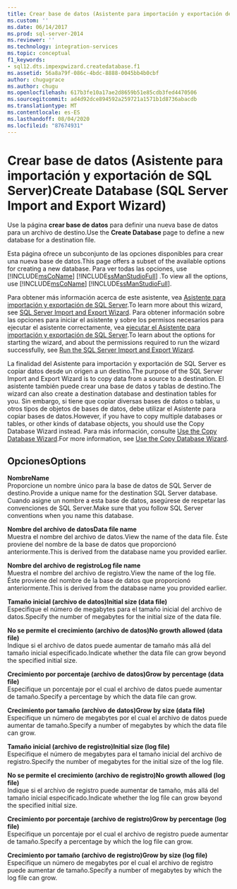 ```yaml
---
title: Crear base de datos (Asistente para importación y exportación de SQL Server) | Microsoft Docs
ms.custom: ''
ms.date: 06/14/2017
ms.prod: sql-server-2014
ms.reviewer: ''
ms.technology: integration-services
ms.topic: conceptual
f1_keywords:
- sql12.dts.impexpwizard.createdatabase.f1
ms.assetid: 56a8a79f-086c-4bdc-8888-0045bb4b0cbf
author: chugugrace
ms.author: chugu
ms.openlocfilehash: 617b3fe10a17ae2d8659b51e85cdb3fed4470506
ms.sourcegitcommit: ad4d92dce894592a259721a1571b1d8736abacdb
ms.translationtype: MT
ms.contentlocale: es-ES
ms.lasthandoff: 08/04/2020
ms.locfileid: "87674931"
---
```

# <a name="create-database-sql-server-import-and-export-wizard"></a><span data-ttu-id="4e225-102">Crear base de datos (Asistente para importación y exportación de SQL Server)</span><span class="sxs-lookup"><span data-stu-id="4e225-102">Create Database (SQL Server Import and Export Wizard)</span></span>
  <span data-ttu-id="4e225-103">Use la página **crear base de datos** para definir una nueva base de datos para un archivo de destino.</span><span class="sxs-lookup"><span data-stu-id="4e225-103">Use the **Create Database** page to define a new database for a destination file.</span></span>  
  
 <span data-ttu-id="4e225-104">Esta página ofrece un subconjunto de las opciones disponibles para crear una nueva base de datos.</span><span class="sxs-lookup"><span data-stu-id="4e225-104">This page offers a subset of the available options for creating a new database.</span></span> <span data-ttu-id="4e225-105">Para ver todas las opciones, use [!INCLUDE[msCoName](../../includes/msconame-md.md)] [!INCLUDE[ssManStudioFull](../../includes/ssmanstudiofull-md.md)] .</span><span class="sxs-lookup"><span data-stu-id="4e225-105">To view all the options, use [!INCLUDE[msCoName](../../includes/msconame-md.md)] [!INCLUDE[ssManStudioFull](../../includes/ssmanstudiofull-md.md)].</span></span>  
  
 <span data-ttu-id="4e225-106">Para obtener más información acerca de este asistente, vea [Asistente para importación y exportación de SQL Server](import-and-export-data-with-the-sql-server-import-and-export-wizard.md).</span><span class="sxs-lookup"><span data-stu-id="4e225-106">To learn more about this wizard, see [SQL Server Import and Export Wizard](import-and-export-data-with-the-sql-server-import-and-export-wizard.md).</span></span> <span data-ttu-id="4e225-107">Para obtener información sobre las opciones para iniciar el asistente y sobre los permisos necesarios para ejecutar el asistente correctamente, vea [ejecutar el Asistente para importación y exportación de SQL Server](start-the-sql-server-import-and-export-wizard.md).</span><span class="sxs-lookup"><span data-stu-id="4e225-107">To learn about the options for starting the wizard, and about the permissions required to run the wizard successfully, see [Run the SQL Server Import and Export Wizard](start-the-sql-server-import-and-export-wizard.md).</span></span>  
  
 <span data-ttu-id="4e225-108">La finalidad del Asistente para importación y exportación de SQL Server es copiar datos desde un origen a un destino.</span><span class="sxs-lookup"><span data-stu-id="4e225-108">The purpose of the SQL Server Import and Export Wizard is to copy data from a source to a destination.</span></span> <span data-ttu-id="4e225-109">El asistente también puede crear una base de datos y tablas de destino.</span><span class="sxs-lookup"><span data-stu-id="4e225-109">The wizard can also create a destination database and destination tables for you.</span></span> <span data-ttu-id="4e225-110">Sin embargo, si tiene que copiar diversas bases de datos o tablas, u otros tipos de objetos de bases de datos, debe utilizar el Asistente para copiar bases de datos.</span><span class="sxs-lookup"><span data-stu-id="4e225-110">However, if you have to copy multiple databases or tables, or other kinds of database objects, you should use the Copy Database Wizard instead.</span></span> <span data-ttu-id="4e225-111">Para más información, consulte [Use the Copy Database Wizard](../../relational-databases/databases/use-the-copy-database-wizard.md).</span><span class="sxs-lookup"><span data-stu-id="4e225-111">For more information, see [Use the Copy Database Wizard](../../relational-databases/databases/use-the-copy-database-wizard.md).</span></span>  
  
## <a name="options"></a><span data-ttu-id="4e225-112">Opciones</span><span class="sxs-lookup"><span data-stu-id="4e225-112">Options</span></span>  
 <span data-ttu-id="4e225-113">**Nombre**</span><span class="sxs-lookup"><span data-stu-id="4e225-113">**Name**</span></span>  
 <span data-ttu-id="4e225-114">Proporcione un nombre único para la base de datos de SQL Server de destino.</span><span class="sxs-lookup"><span data-stu-id="4e225-114">Provide a unique name for the destination SQL Server database.</span></span> <span data-ttu-id="4e225-115">Cuando asigne un nombre a esta base de datos, asegúrese de respetar las convenciones de SQL Server.</span><span class="sxs-lookup"><span data-stu-id="4e225-115">Make sure that you follow SQL Server conventions when you name this database.</span></span>  
  
 <span data-ttu-id="4e225-116">**Nombre del archivo de datos**</span><span class="sxs-lookup"><span data-stu-id="4e225-116">**Data file name**</span></span>  
 <span data-ttu-id="4e225-117">Muestra el nombre del archivo de datos.</span><span class="sxs-lookup"><span data-stu-id="4e225-117">View the name of the data file.</span></span> <span data-ttu-id="4e225-118">Éste proviene del nombre de la base de datos que proporcionó anteriormente.</span><span class="sxs-lookup"><span data-stu-id="4e225-118">This is derived from the database name you provided earlier.</span></span>  
  
 <span data-ttu-id="4e225-119">**Nombre del archivo de registro**</span><span class="sxs-lookup"><span data-stu-id="4e225-119">**Log file name**</span></span>  
 <span data-ttu-id="4e225-120">Muestra el nombre del archivo de registro.</span><span class="sxs-lookup"><span data-stu-id="4e225-120">View the name of the log file.</span></span> <span data-ttu-id="4e225-121">Éste proviene del nombre de la base de datos que proporcionó anteriormente.</span><span class="sxs-lookup"><span data-stu-id="4e225-121">This is derived from the database name you provided earlier.</span></span>  
  
 <span data-ttu-id="4e225-122">**Tamaño inicial (archivo de datos)**</span><span class="sxs-lookup"><span data-stu-id="4e225-122">**Initial size (data file)**</span></span>  
 <span data-ttu-id="4e225-123">Especifique el número de megabytes para el tamaño inicial del archivo de datos.</span><span class="sxs-lookup"><span data-stu-id="4e225-123">Specify the number of megabytes for the initial size of the data file.</span></span>  
  
 <span data-ttu-id="4e225-124">**No se permite el crecimiento (archivo de datos)**</span><span class="sxs-lookup"><span data-stu-id="4e225-124">**No growth allowed (data file)**</span></span>  
 <span data-ttu-id="4e225-125">Indique si el archivo de datos puede aumentar de tamaño más allá del tamaño inicial especificado.</span><span class="sxs-lookup"><span data-stu-id="4e225-125">Indicate whether the data file can grow beyond the specified initial size.</span></span>  
  
 <span data-ttu-id="4e225-126">**Crecimiento por porcentaje (archivo de datos)**</span><span class="sxs-lookup"><span data-stu-id="4e225-126">**Grow by percentage (data file)**</span></span>  
 <span data-ttu-id="4e225-127">Especifique un porcentaje por el cual el archivo de datos puede aumentar de tamaño.</span><span class="sxs-lookup"><span data-stu-id="4e225-127">Specify a percentage by which the data file can grow.</span></span>  
  
 <span data-ttu-id="4e225-128">**Crecimiento por tamaño (archivo de datos)**</span><span class="sxs-lookup"><span data-stu-id="4e225-128">**Grow by size (data file)**</span></span>  
 <span data-ttu-id="4e225-129">Especifique un número de megabytes por el cual el archivo de datos puede aumentar de tamaño.</span><span class="sxs-lookup"><span data-stu-id="4e225-129">Specify a number of megabytes by which the data file can grow.</span></span>  
  
 <span data-ttu-id="4e225-130">**Tamaño inicial (archivo de registro)**</span><span class="sxs-lookup"><span data-stu-id="4e225-130">**Initial size (log file)**</span></span>  
 <span data-ttu-id="4e225-131">Especifique el número de megabytes para el tamaño inicial del archivo de registro.</span><span class="sxs-lookup"><span data-stu-id="4e225-131">Specify the number of megabytes for the initial size of the log file.</span></span>  
  
 <span data-ttu-id="4e225-132">**No se permite el crecimiento (archivo de registro)**</span><span class="sxs-lookup"><span data-stu-id="4e225-132">**No growth allowed (log file)**</span></span>  
 <span data-ttu-id="4e225-133">Indique si el archivo de registro puede aumentar de tamaño, más allá del tamaño inicial especificado.</span><span class="sxs-lookup"><span data-stu-id="4e225-133">Indicate whether the log file can grow beyond the specified initial size.</span></span>  
  
 <span data-ttu-id="4e225-134">**Crecimiento por porcentaje (archivo de registro)**</span><span class="sxs-lookup"><span data-stu-id="4e225-134">**Grow by percentage (log file)**</span></span>  
 <span data-ttu-id="4e225-135">Especifique un porcentaje por el cual el archivo de registro puede aumentar de tamaño.</span><span class="sxs-lookup"><span data-stu-id="4e225-135">Specify a percentage by which the log file can grow.</span></span>  
  
 <span data-ttu-id="4e225-136">**Crecimiento por tamaño (archivo de registro)**</span><span class="sxs-lookup"><span data-stu-id="4e225-136">**Grow by size (log file)**</span></span>  
 <span data-ttu-id="4e225-137">Especifique un número de megabytes por el cual el archivo de registro puede aumentar de tamaño.</span><span class="sxs-lookup"><span data-stu-id="4e225-137">Specify a number of megabytes by which the log file can grow.</span></span>  
  
  
